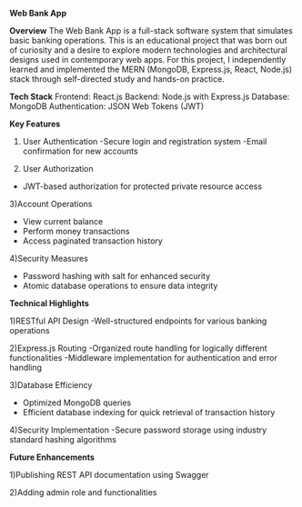 **Web Bank App**

**Overview**
The Web Bank App is a full-stack software system that simulates basic banking operations.
This  is an educational project that was born out of curiosity and a desire to explore modern technologies and architectural designs used in contemporary web apps.
For this project, I independently learned and implemented the MERN (MongoDB, Express.js, React, Node.js) stack through self-directed study and hands-on practice.

**Tech Stack**
Frontend: React.js
Backend: Node.js with Express.js
Database: MongoDB
Authentication: JSON Web Tokens (JWT)

**Key Features**

1) User Authentication
-Secure login and registration system
-Email confirmation for new accounts


2) User Authorization
- JWT-based authorization for protected private resource access
 
3)Account Operations
- View current balance
- Perform money transactions
- Access paginated transaction history


4)Security Measures
- Password hashing with salt for enhanced security
- Atomic database operations to ensure data integrity


**Technical Highlights**

1)RESTful API Design 
-Well-structured endpoints for various banking operations

2)Express.js Routing
-Organized route handling for logically different functionalities
-Middleware implementation for authentication and error handling


3)Database Efficiency
- Optimized MongoDB queries
- Efficient database indexing for quick retrieval of transaction history

4)Security Implementation
-Secure password storage using industry standard hashing algorithms


**Future Enhancements**

  1)Publishing REST API documentation using Swagger
  
  2)Adding admin role and functionalities
